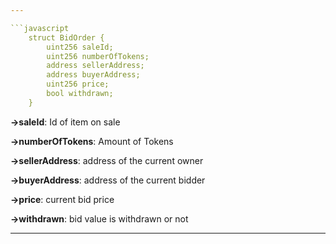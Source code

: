 ```yaml
---

```javascript
    struct BidOrder {
        uint256 saleId;
        uint256 numberOfTokens;
        address sellerAddress;
        address buyerAddress;
        uint256 price;
        bool withdrawn;
    }
```

**→saleId**: Id of item on sale

**→numberOfTokens**: Amount of Tokens

**→sellerAddress**: address of the current owner

**→buyerAddress**: address of the current bidder

**→price**: current bid price

**→withdrawn**: bid value is withdrawn or not

---
```

